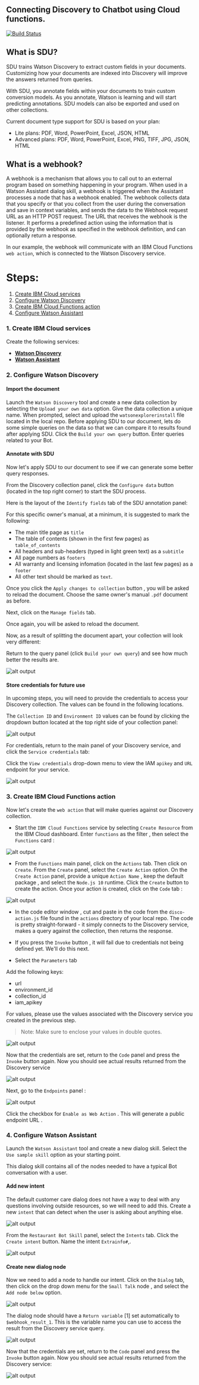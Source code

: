 ## Connecting Discovery to Chatbot using Cloud functions.

[![Build Status](https://api.travis-ci.org/IBM/watson-discovery-sdu-with-assistant.svg?branch=master)](https://travis-ci.org/IBM/watson-discovery-sdu-with-assistant)

## What is SDU?

SDU trains Watson Discovery to extract custom fields in your documents. Customizing how your documents are indexed into Discovery will improve the answers returned from queries.

With SDU, you annotate fields within your documents to train custom conversion models. As you annotate, Watson is learning and will start predicting annotations. SDU models can also be exported and used on other collections.

Current document type support for SDU is based on your plan:

* Lite plans: PDF, Word, PowerPoint, Excel, JSON, HTML
* Advanced plans: PDF, Word, PowerPoint, Excel, PNG, TIFF, JPG, JSON, HTML

## What is a webhook?

A webhook is a mechanism that allows you to call out to an external program based on something happening in your program. When used in a Watson Assistant dialog skill, a webhook is triggered when the Assistant processes a node that has a webhook enabled. The webhook collects data that you specify or that you collect from the user during the conversation and save in context variables, and sends the data to the Webhook request URL as an HTTP POST request. The URL that receives the webhook is the listener. It performs a predefined action using the information that is provided by the webhook as specified in the webhook definition, and can optionally return a response.

In our example, the webhook will communicate with an IBM Cloud Functions `web action`, which is connected to the Watson Discovery service.



# Steps:

1. [Create IBM Cloud services](#1-create-ibm-cloud-services)
1. [Configure Watson Discovery](#2-configure-watson-discovery)
1. [Create IBM Cloud Functions action](#3-create-ibm-cloud-functions-action)
1. [Configure Watson Assistant](#4-configure-watson-assistant)



### 1. Create IBM Cloud services


Create the following services:

* [**Watson Discovery**](https://cloud.ibm.com/catalog/services/discovery)
* [**Watson Assistant**](https://cloud.ibm.com/catalog/services/assistant)

### 2. Configure Watson Discovery


#### Import the document

Launch the `Watson Discovery` tool and create a new data collection by selecting the `Upload your own data` option. Give the data collection a unique name. When prompted, select and upload the `watsonexplorerinstall` file located in the local repo.
Before applying SDU to our document, lets do some simple queries on the data so that we can compare it to results found after applying SDU. Click the `Build your own query`  button. Enter queries related to your Bot.


#### Annotate with SDU


Now let's apply SDU to our document to see if we can generate some better query responses.

From the Discovery collection panel, click the `Configure data` button (located in the top right corner) to start the SDU process.

Here is the layout of the `Identify fields` tab of the SDU annotation panel:

For this specific owner's manual, at a minimum, it is suggested to mark the following:

* The main title page as `title`
* The table of contents (shown in the first few pages) as `table_of_contents`
* All headers and sub-headers (typed in light green text) as a `subtitle`
* All page numbers as `footers`
* All warranty and licensing infomation (located in the last few pages) as a `footer`
* All other text should be marked as `text`.


Once you click the `Apply changes to collection` button , you will be asked to reload the document. Choose the same owner's manual `.pdf` document as before.

Next, click on the `Manage fields`  tab.

Once again, you will be asked to reload the document.

Now, as a result of splitting the document apart, your collection will look very different:

Return to the query panel (click `Build your own query`) and see how much better the results are.


![alt output](http://i.xp.io/si6vtWN.png)



#### Store credentials for future use


In upcoming steps, you will need to provide the credentials to access your Discovery collection. The values can be found in the following locations.

The `Collection ID` and `Environment ID` values can be found by clicking the dropdown button located at the top right side of your collection panel:


![alt output](http://i.xp.io/siUYYP3.jpg)


For credentials, return to the main panel of your Discovery service, and click the `Service credentials` tab:

Click the `View credentials`  drop-down menu to view the IAM `apikey`  and `URL` endpoint for your service.


![alt output](http://i.xp.io/siY3t7o.jpg)




### 3. Create IBM Cloud Functions action

Now let's create the `web action` that will make queries against our Discovery collection.

* Start the `IBM Cloud Functions` service by selecting `Create Resource` from the IBM Cloud dashboard. Enter `functions` as the filter , then select the `Functions` card :

![alt output](http://i.xp.io/sj8o7ku.png)

* From the `Functions` main panel, click on the `Actions` tab. Then click on `Create`. From the `Create` panel, select the `Create Action` option. On the `Create Action` panel, provide a unique `Action Name` , keep the default package , and select the `Node.js 10`   runtime. Click the `Create` button  to create the action. 
 Once your action is created, click on the `Code` tab :

![alt output](http://i.xp.io/sjhwN44.png)

* In the code editor window , cut and paste in the code from the `disco-action.js` file found in the `actions` directory of your local repo. The code is pretty straight-forward - it simply connects to the Discovery service, makes a query against the collection, then returns the response.

* If you press the `Invoke` button , it will fail due to credentials not being defined yet. We'll do this next.

 * Select the `Parameters` tab 

Add the following keys:

* url
* environment_id
* collection_id
* iam_apikey

For values, please use the values associated with the Discovery service you created in the previous step.

> Note: Make sure to enclose your values in double quotes.

![alt output](http://i.xp.io/sjkD0d1.png)

Now that the credentials are set, return to the `Code` panel and press the `Invoke` button again. Now you should see actual results returned from the Discovery service

![alt output](http://i.xp.io/sohoj7X.png)

Next, go to the `Endpoints` panel :

![alt output](http://i.xp.io/sokV7jI.png)


Click the checkbox for `Enable as Web Action` . This will generate a public endpoint URL .


### 4. Configure Watson Assistant

 Launch the `Watson Assistant` tool and create a new dialog skill. Select the `Use sample skill` option as your starting point.


This dialog skill contains all of the nodes needed to have a typical Bot conversation with a user.

#### Add new intent

The default customer care dialog does not have a way to deal with any questions involving outside resources, so we will need to add this. Create a new `intent` that can detect when the user is asking about anything else.


![alt output](http://i.xp.io/stkrDnh.png)


From the `Restaurant Bot Skill` panel, select the `Intents` tab. Click the `Create intent` button. Name the intent `Extrainfo#`,.


![alt output](http://i.xp.io/stttLqr.png)


#### Create new dialog node

Now we need to add a node to handle our intent. Click on the `Dialog`  tab, then click on the drop down menu for the `Small Talk` node , and select the `Add node below`  option.

![alt output](http://i.xp.io/stKz68R.png)

The dialog node should have a `Return variable` [1] set automatically to `$webhook_result_1`. This is the variable name you can use to access the result from the Discovery service query.

![alt output](http://i.xp.io/stU3o2U.png)



Now that the credentials are set, return to the `Code` panel and press the `Invoke` button again. Now you should see actual results returned from the Discovery service:

![alt output](http://i.xp.io/sjBZ4DI.png)






